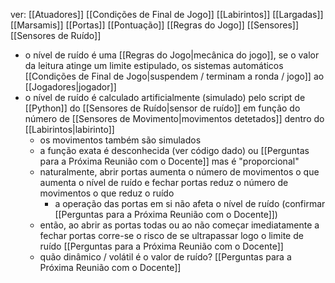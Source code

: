 ver:
	[[Atuadores]]
	[[Condições de Final de Jogo]]
	[[Labirintos]]
	[[Largadas]]
	[[Marsamis]]
	[[Portas]]
	[[Pontuação]]
	[[Regras do Jogo]]
	[[Sensores]]
	[[Sensores de Ruído]]

- o nível de ruído é uma [[Regras do Jogo|mecânica do jogo]], se o valor da leitura atinge um limite estipulado, os sistemas automáticos [[Condições de Final de Jogo|suspendem / terminam a ronda / jogo]] ao [[Jogadores|jogador]]
- o nível de ruído é calculado artificialmente (simulado) pelo script de [[Python]] do [[Sensores de Ruído|sensor de ruído]] em função do número de [[Sensores de Movimento|movimentos detetados]] dentro do [[Labirintos|labirinto]]
	- os movimentos também são simulados
	- a função exata é desconhecida (ver código dado) ou [[Perguntas para a Próxima Reunião com o Docente]] mas é "proporcional"
	- naturalmente, abrir portas aumenta o número de movimentos o que aumenta o nível de ruído e fechar portas reduz o número de movimentos o que reduz o ruído
		- a operação das portas em si não afeta o nível de ruído (confirmar [[Perguntas para a Próxima Reunião com o Docente]])
	- então, ao abrir as portas todas ou ao não começar imediatamente a fechar portas corre-se o risco de se ultrapassar logo o limite de ruído [[Perguntas para a Próxima Reunião com o Docente]]
	- quão dinâmico / volátil é o valor de ruído? [[Perguntas para a Próxima Reunião com o Docente]]
